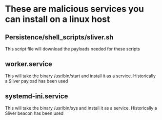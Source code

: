 # These are malicious services you can install on a linux host

## Persistence/shell_scripts/sliver.sh
This script file will download the payloads needed for these scripts

## worker.service
This will take the binary /usr/bin/start and install it as a service. Historically a Sliver payload has been used

## systemd-ini.service 
This will take the binary /usr/bin/sys and install it as a service. Historically a Sliver beacon has been used